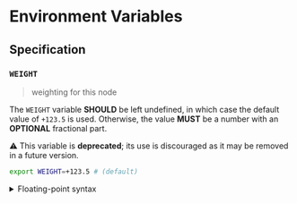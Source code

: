 # Environment Variables

## Specification

### `WEIGHT`

> weighting for this node

The `WEIGHT` variable **SHOULD** be left undefined, in which case the default
value of `+123.5` is used. Otherwise, the value **MUST** be a number with an
**OPTIONAL** fractional part.

⚠️ This variable is **deprecated**; its use is discouraged as it may be removed
in a future version.

```bash
export WEIGHT=+123.5 # (default)
```

<details>
<summary>Floating-point syntax</summary>

Floating-point values can be specified using decimal (base-10) or hexadecimal
(base-16) notation, and may use scientific notation. A leading positive sign
(`+`) is **OPTIONAL**. A leading negative sign (`-`) is **REQUIRED** in order to
specify a negative value.

Internally, the `WEIGHT` variable is represented using a 32-bit floating point
type (`float32`); any value that overflows this data-type is invalid. Values are
rounded to the nearest floating-point number using IEEE 754 unbiased rounding.

</details>
